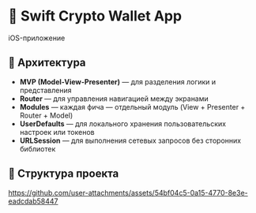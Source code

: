 # 📱 Swift Crypto Wallet App

iOS-приложение 

## 🧠 Архитектура

- **MVP (Model-View-Presenter)** — для разделения логики и представления
- **Router** — для управления навигацией между экранами
- **Modules** — каждая фича — отдельный модуль (View + Presenter + Router + Model)
- **UserDefaults** — для локального хранения пользовательских настроек или токенов
- **URLSession** — для выполнения сетевых запросов без сторонних библиотек

## 🧱 Структура проекта



https://github.com/user-attachments/assets/54bf04c5-0a15-4770-8e3e-eadcdab58447

